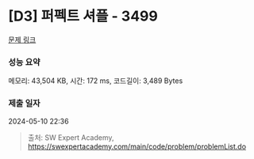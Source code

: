 # [D3] 퍼펙트 셔플 - 3499 

[문제 링크](https://swexpertacademy.com/main/code/problem/problemDetail.do?contestProbId=AWGsRbk6AQIDFAVW) 

### 성능 요약

메모리: 43,504 KB, 시간: 172 ms, 코드길이: 3,489 Bytes

### 제출 일자

2024-05-10 22:36



> 출처: SW Expert Academy, https://swexpertacademy.com/main/code/problem/problemList.do